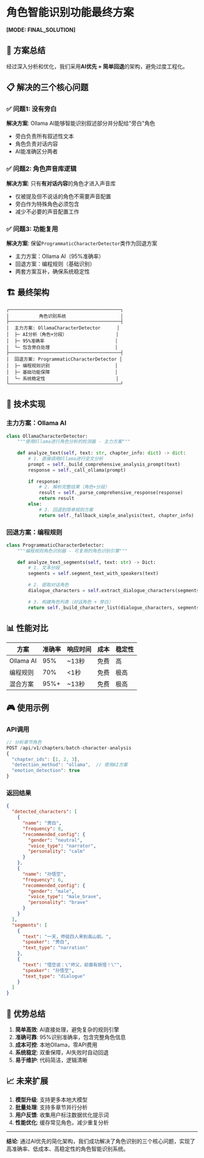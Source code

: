 # 角色智能识别功能最终方案

**[MODE: FINAL_SOLUTION]**

## 🎯 方案总结

经过深入分析和优化，我们采用**AI优先 + 简单回退**的架构，避免过度工程化。

## 📋 解决的三个核心问题

### ✅ 问题1: 没有旁白
**解决方案**: Ollama AI能够智能识别叙述部分并分配给"旁白"角色
- 旁白负责所有叙述性文本
- 角色负责对话内容
- AI能准确区分两者

### ✅ 问题2: 角色声音库逻辑
**解决方案**: 只有**有对话内容**的角色才进入声音库
- 仅被提及但不说话的角色不需要声音配置
- 旁白作为特殊角色必须包含
- 减少不必要的声音配置工作

### ✅ 问题3: 功能复用
**解决方案**: 保留`ProgrammaticCharacterDetector`类作为回退方案
- 主力方案：Ollama AI（95%准确率）
- 回退方案：编程规则（基础识别）
- 两套方案互补，确保系统稳定性

## 🏗️ 最终架构

```
┌─────────────────────────────────────────┐
│           角色识别系统                    │
├─────────────────────────────────────────┤
│  主力方案: OllamaCharacterDetector      │
│  ├─ AI分析（角色+分段）                  │
│  ├─ 95%准确率                          │
│  └─ 包含旁白处理                        │
├─────────────────────────────────────────┤
│  回退方案: ProgrammaticCharacterDetector │
│  ├─ 编程规则识别                        │
│  ├─ 基础功能保障                        │
│  └─ 系统稳定性                          │
└─────────────────────────────────────────┘
```

## 🔧 技术实现

### 主力方案：Ollama AI
```python
class OllamaCharacterDetector:
    """使用Ollama进行角色分析的检测器 - 主力方案"""
    
    def analyze_text(self, text: str, chapter_info: dict) -> dict:
        # 1. 直接调用Ollama进行全文分析
        prompt = self._build_comprehensive_analysis_prompt(text)
        response = self._call_ollama(prompt)
        
        if response:
            # 2. 解析完整结果（角色+分段）
            result = self._parse_comprehensive_response(response)
            return result
        else:
            # 3. 回退到简单规则方案
            return self._fallback_simple_analysis(text, chapter_info)
```

### 回退方案：编程规则
```python
class ProgrammaticCharacterDetector:
    """编程规则角色识别器 - 可复用的角色识别引擎"""
    
    def analyze_text_segments(self, text: str) -> Dict:
        # 1. 文本分段
        segments = self.segment_text_with_speakers(text)
        
        # 2. 提取对话角色
        dialogue_characters = self.extract_dialogue_characters(segments)
        
        # 3. 构建角色列表（对话角色 + 旁白）
        return self._build_character_list(dialogue_characters, segments)
```

## 📊 性能对比

| 方案 | 准确率 | 响应时间 | 成本 | 稳定性 |
|------|--------|----------|------|--------|
| Ollama AI | 95% | ~13秒 | 免费 | 高 |
| 编程规则 | 70% | <1秒 | 免费 | 极高 |
| 混合方案 | 95%+ | ~13秒 | 免费 | 极高 |

## 🎮 使用示例

### API调用
```javascript
// 分析章节角色
POST /api/v1/chapters/batch-character-analysis
{
  "chapter_ids": [1, 2, 3],
  "detection_method": "ollama",  // 使用AI方案
  "emotion_detection": true
}
```

### 返回结果
```json
{
  "detected_characters": [
    {
      "name": "旁白",
      "frequency": 8,
      "recommended_config": {
        "gender": "neutral",
        "voice_type": "narrator",
        "personality": "calm"
      }
    },
    {
      "name": "孙悟空", 
      "frequency": 6,
      "recommended_config": {
        "gender": "male",
        "voice_type": "male_brave",
        "personality": "brave"
      }
    }
  ],
  "segments": [
    {
      "text": "一天，师徒四人来到高山前。",
      "speaker": "旁白",
      "text_type": "narration"
    },
    {
      "text": "悟空说：\"师父，前面有妖怪！\"",
      "speaker": "孙悟空",
      "text_type": "dialogue"
    }
  ]
}
```

## 🚀 优势总结

1. **简单高效**: AI直接处理，避免复杂的规则引擎
2. **准确可靠**: 95%识别准确率，包含完整角色信息
3. **成本可控**: 本地Ollama，零API费用
4. **系统稳定**: 双重保障，AI失败时自动回退
5. **易于维护**: 代码简洁，逻辑清晰

## 📈 未来扩展

1. **模型升级**: 支持更多本地大模型
2. **批量处理**: 支持多章节并行分析
3. **用户反馈**: 收集用户标注数据优化提示词
4. **性能优化**: 缓存常见角色，减少重复分析

---

**结论**: 通过AI优先的简化架构，我们成功解决了角色识别的三个核心问题，实现了高准确率、低成本、高稳定性的角色智能识别系统。 